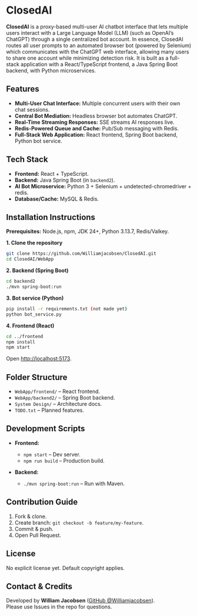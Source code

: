 # ClosedAI

**ClosedAI** is a proxy-based multi-user AI chatbot interface that lets multiple users interact with a Large Language Model (LLM) (such as OpenAI’s ChatGPT) through a single centralized bot account. In essence, ClosedAI routes all user prompts to an automated browser bot (powered by Selenium) which communicates with the ChatGPT web interface, allowing many users to share one account while minimizing detection risk. It is built as a full-stack application with a React/TypeScript frontend, a Java Spring Boot backend, with Python microservices.

## Features

- **Multi-User Chat Interface:** Multiple concurrent users with their own chat sessions.  
- **Central Bot Mediation:** Headless browser bot automates ChatGPT.  
- **Real-Time Streaming Responses:** SSE streams AI responses live.  
- **Redis-Powered Queue and Cache:** Pub/Sub messaging with Redis.  
- **Full-Stack Web Application:** React frontend, Spring Boot backend, Python bot service.

## Tech Stack

- **Frontend:** React + TypeScript.  
- **Backend:** Java Spring Boot (in `backend2`).  
- **AI Bot Microservice:** Python 3 + Selenium + undetected-chromedriver + redis.  
- **Database/Cache:** MySQL & Redis.

## Installation Instructions

**Prerequisites:** Node.js, npm, JDK 24+, Python 3.13.7, Redis/Valkey.

**1. Clone the repository**  
```bash
git clone https://github.com/Williamjacobsen/ClosedAI.git
cd ClosedAI/WebApp
```

**2. Backend (Spring Boot)**  
```bash
cd backend2
./mvn spring-boot:run
```

**3. Bot service (Python)**  
```bash
pip install -r requirements.txt (not made yet)
python bot_service.py
```

**4. Frontend (React)**  
```bash
cd ../frontend
npm install
npm start
```

Open [http://localhost:5173](http://localhost:5173).

## Folder Structure

- `WebApp/frontend/` – React frontend.  
- `WebApp/backend2/` – Spring Boot backend.  
- `System Design/` – Architecture docs.  
- `TODO.txt` – Planned features.

## Development Scripts

- **Frontend:**  
  - `npm start` – Dev server.  
  - `npm run build` – Production build.   

- **Backend:**  
  - `./mvn spring-boot:run` – Run with Maven.  

## Contribution Guide

1. Fork & clone.  
2. Create branch: `git checkout -b feature/my-feature`.  
3. Commit & push.  
4. Open Pull Request.

## License

No explicit license yet. Default copyright applies.

## Contact & Credits

Developed by **William Jacobsen** ([GitHub @Williamjacobsen](https://github.com/Williamjacobsen)).  
Please use Issues in the repo for questions.
